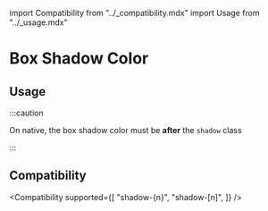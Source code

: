 import Compatibility from "../\_compatibility.mdx"
import Usage from "../\_usage.mdx"

# Box Shadow Color

## Usage

<Usage />

:::caution

On native, the box shadow color must be **after** the `shadow` class

:::

## Compatibility

<Compatibility
supported={[
"shadow-{n}",
"shadow-[n]",
]}
/>
